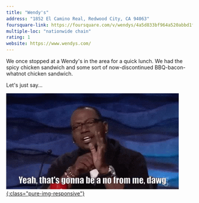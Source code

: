 ```yaml
---
title: "Wendy's"
address: "1852 El Camino Real, Redwood City, CA 94063"
foursquare-link: https://foursquare.com/v/wendys/4a5d833bf964a520abbd1fe3
multiple-loc: "nationwide chain"
rating: 1
website: https://www.wendys.com/
---
```


We once stopped at a Wendy's in the area for a quick lunch. We had the spicy chicken sandwich and some sort of
now-discontinued BBQ-bacon-whatnot chicken sandwich.

Let's just say...

[![Yeah, that's gonna be a no from me, dawg](/assets/images/misc/no-randy-jackson-dawg.gif){:class="pure-img-responsive"}](https://tenor.com/view/no-randy-jackson-dawg-gif-12730917)
